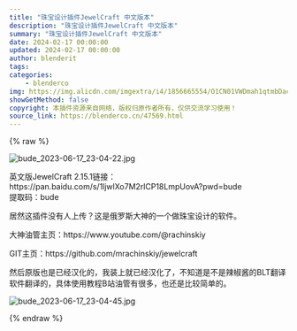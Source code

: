 ```yaml
---
title: "珠宝设计插件JewelCraft 中文版本"
description: "珠宝设计插件JewelCraft 中文版本"
summary: "珠宝设计插件JewelCraft 中文版本"
date: 2024-02-17 00:00:00
updated: 2024-02-17 00:00:00
author: blenderit
tags: 
categories:
    - blenderco
img: https://img.alicdn.com/imgextra/i4/1856665554/O1CN01VWDmah1qtmbDac9X6_!!1856665554.jpg
showGetMethod: false
copyright: 本插件资源来自网络，版权归原作者所有，仅供交流学习使用！
source_link: https://blenderco.cn/47569.html
---
```


{% raw %}
<p><img src="https://img.alicdn.com/imgextra/i4/1856665554/O1CN01VWDmah1qtmbDac9X6_!!1856665554.jpg" alt="bude_2023-06-17_23-04-22.jpg"></p><p>英文版JewelCraft 2.15.1链接：https://pan.baidu.com/s/1ljwlXo7M2rlCP18LmpUovA?pwd=bude<br>
提取码：bude</p><p>居然这插件没有人上传？这是俄罗斯大神的一个做珠宝设计的软件。</p><p>大神油管主页：https://www.youtube.com/@rachinskiy</p><p>GIT主页：https://github.com/mrachinskiy/jewelcraft</p><p>然后原版也是已经汉化的，我装上就已经汉化了，不知道是不是辣椒酱的BLT翻译软件翻译的，具体使用教程B站油管有很多，也还是比较简单的。</p><p><img src="https://img.alicdn.com/imgextra/i4/1856665554/O1CN01yVIv7o1qtmbK4io9q_!!1856665554.jpg" alt="bude_2023-06-17_23-04-45.jpg"></p>
<div style="display: none">blenderco</div>
{% endraw %}